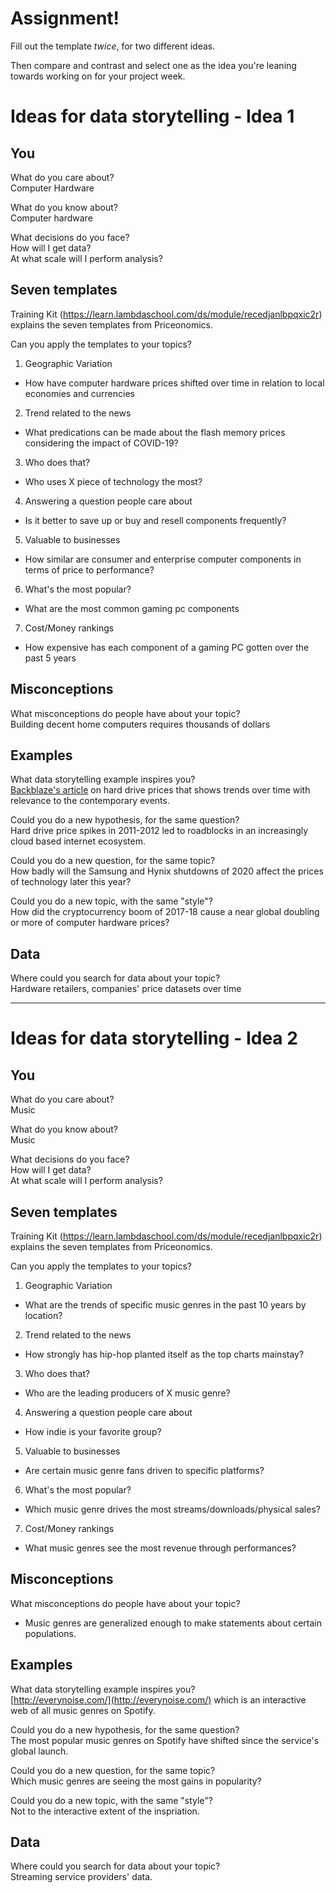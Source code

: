 # Assignment!

Fill out the template *twice*, for two different ideas.

Then compare and contrast and select one as the idea you're leaning towards
working on for your project week.


# Ideas for data storytelling - Idea 1

## You

What do you care about?  
Computer Hardware

What do you know about?  
Computer hardware

What decisions do you face?  
How will I get data?  
At what scale will I perform analysis?  
  
## Seven templates

Training Kit (https://learn.lambdaschool.com/ds/module/recedjanlbpqxic2r) explains the seven templates from Priceonomics.

Can you apply the templates to your topics? 

1. Geographic Variation
- How have computer hardware prices shifted over time in relation to local economies and currencies

2. Trend related to the news
- What predications can be made about the flash memory prices considering the impact of COVID-19?

3. Who does that?
- Who uses X piece of technology the most?

4. Answering a question people care about
- Is it better to save up or buy and resell components frequently?

5. Valuable to businesses
- How similar are consumer and enterprise computer components in terms of price to performance?

6. What's the most popular?
- What are the most common gaming pc components

7. Cost/Money rankings
- How expensive has each component of a gaming PC gotten over the past 5 years

## Misconceptions

What misconceptions do people have about your topic?  
Building decent home computers requires thousands of dollars

## Examples

What data storytelling example inspires you?  
[Backblaze's article](https://www.backblaze.com/blog/hard-drive-cost-per-gigabyte/) on hard drive prices that shows trends over time with relevance to the contemporary events. 

Could you do a new hypothesis, for the same question?  
Hard drive price spikes in 2011-2012 led to roadblocks in an increasingly cloud based internet ecosystem.

Could you do a new question, for the same topic?  
How badly will the Samsung and Hynix shutdowns of 2020 affect the prices of technology later this year?

Could you do a new topic, with the same "style"?  
How did the cryptocurrency boom of 2017-18 cause a near global doubling or more of computer hardware prices?

## Data

Where could you search for data about your topic?  
Hardware retailers, companies' price datasets over time

---

# Ideas for data storytelling - Idea 2

## You

What do you care about?  
Music

What do you know about?  
Music 

What decisions do you face?  
How will I get data?  
At what scale will I perform analysis?

## Seven templates

Training Kit (https://learn.lambdaschool.com/ds/module/recedjanlbpqxic2r) explains the seven templates from Priceonomics.

Can you apply the templates to your topics? 

1. Geographic Variation
- What are the trends of specific music genres in the past 10 years by location?

2. Trend related to the news
- How strongly has hip-hop planted itself as the top charts mainstay?

3. Who does that?
- Who are the leading producers of X music genre?

4. Answering a question people care about
- How indie is your favorite group?

5. Valuable to businesses
- Are certain music genre fans driven to specific platforms?

6. What's the most popular?
- Which music genre drives the most streams/downloads/physical sales?

7. Cost/Money rankings
- What music genres see the most revenue through performances?

## Misconceptions

What misconceptions do people have about your topic?
- Music genres are generalized enough to make statements about certain populations.

## Examples

What data storytelling example inspires you?  
[http://everynoise.com/](http://everynoise.com/) which is an interactive web of all music genres on Spotify.

Could you do a new hypothesis, for the same question?  
The most popular music genres on Spotify have shifted since the service's global launch.

Could you do a new question, for the same topic?  
Which music genres are seeing the most gains in popularity? 

Could you do a new topic, with the same "style"?  
Not to the interactive extent of the inspriation. 

## Data

Where could you search for data about your topic?  
Streaming service providers' data.
